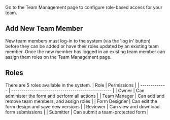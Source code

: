 Go to the Team Management page to configure role-based access for your team.

## Add New Team Member
New team members must log-in to the system (via the 'log in' button) before they can be added or have their roles updated by an existing team member. Once the new member has logged in an existing team member can assign them roles on the Team Management page.

## Roles
There are 5 roles available in the system.
| Role          | Permissions                                       |
| ------------- | ------------------------------------------------- |
| Owner         | Can administer the form and perform all actions   |
| Team Manager  | Can add and remove team members, and assign roles |
| Form Designer | Can edit the form design and save new versions    |
| Reviewer      | Can view and download form submissions            |
| Submitter     | Can submit a team-protected form                  |


